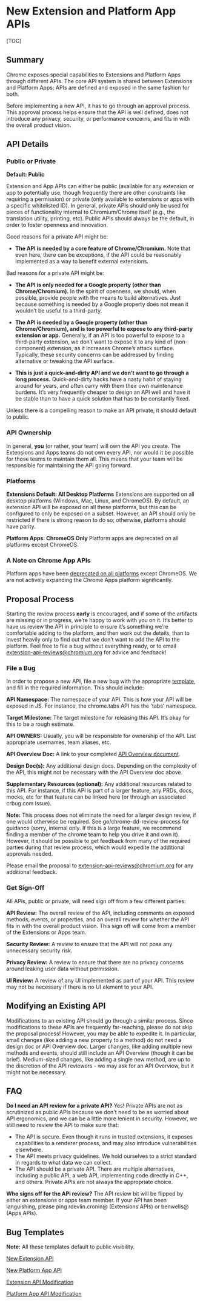 # New Extension and Platform App APIs

[TOC]

## Summary

Chrome exposes special capabilities to Extensions and Platform Apps through
different APIs.  The core API system is shared between Extensions and Platform
Apps; APIs are defined and exposed in the same fashion for both.

Before implementing a new API, it has to go through an approval process.  This
approval process helps ensure that the API is well defined, does not introduce
any privacy, security, or performance concerns, and fits in with the overall
product vision.

## API Details

### Public or Private
__Default: Public__

Extension and App APIs can either be public (available for any extension or app
to potentially use, though frequently there are other constraints like
requiring a permission) or private (only available to extensions or apps with a
specific whitelisted ID).  In general, private APIs should only be used for
pieces of functionality internal to Chromium/Chrome itself (e.g., the
translation utility, printing, etc).  Public APIs should always be the default,
in order to foster openness and innovation.

Good reasons for a private API might be:
* __The API is needed by a core feature of Chrome/Chromium.__  Note that even
here, there can be exceptions, if the API could be reasonably implemented as
a way to benefit external extensions.

Bad reasons for a private API might be:
* __The API is only needed for a Google property (other than Chrome/Chromium).__
In the spirit of openness, we should, when possible, provide people with the
means to build alternatives.  Just because something is needed by a Google
property does not mean it wouldn’t be useful to a third-party.
* __The API is needed by a Google property (other than Chrome/Chromium), and
is too powerful to expose to any third-party extension or app.__  Generally, if
an API is too powerful to expose to a third-party extension, we don’t want to
expose it to any kind of (non-component) extension, as it increases Chrome’s
attack surface.  Typically, these security concerns can be addressed by finding
alternative or tweaking the API surface.

* __This is just a quick-and-dirty API and we don’t want to go through a long
process.__  Quick-and-dirty hacks have a nasty habit of staying around for
years, and often carry with them their own maintenance burdens.  It’s very
frequently cheaper to design an API well and have it be stable than to have a
quick solution that has to be constantly fixed.

Unless there is a compelling reason to make an API private, it should default
to public.

### API Ownership
In general, __you__ (or rather, your team) will own the API you create.  The
Extensions and Apps teams do not own every API, nor would it be possible for
those teams to maintain them all.  This means that your team will be
responsible for maintaining the API going forward.

### Platforms

__Extensions Default: All Desktop Platforms__
Extensions are supported on all desktop platforms (Windows, Mac, Linux, and
ChromeOS).  By default, an extension API will be exposed on all these
platforms, but this can be configured to only be exposed on a subset.  However,
an API should only be restricted if there is strong reason to do so; otherwise,
platforms should have parity.

__Platform Apps: ChromeOS Only__
Platform apps are deprecated on all platforms except ChromeOS.

### A Note on Chrome App APIs

Platform apps have been [deprecated on all platforms](https://blog.chromium.org/2016/08/from-chrome-apps-to-web.html) except ChromeOS.  We are not actively expanding the Chrome Apps platform significantly.

## Proposal Process

Starting the review process __early__ is encouraged, and if some of the
artifacts are missing or in progress, we’re happy to work with you on it.  It’s
better to have us review the API in principle to ensure it’s something we’re
comfortable adding to the platform, and then work out the details, than to
invest heavily only to find out that we don’t want to add the API to the
platform.  Feel free to file a bug without everything ready, or to email
extension-api-reviews@chromium.org for advice and feedback!

### File a Bug

In order to propose a new API, file a new bug with the appropriate
[template](#bug-templates), and fill in the required information.  This
should include:

__API Namespace:__ The namespace of your API.  This is how your API will be
exposed in JS. For instance, the chrome.tabs API has the 'tabs' namespace.

__Target Milestone:__ The target milestone for releasing this API.  It’s okay
for this to be a rough estimate.

__API OWNERS:__ Usually, you will be responsible for ownership of the API.
List appropriate usernames, team aliases, etc.

__API Overview Doc:__ A link to your completed
[API Overview document](https://docs.google.com/document/d/182XXEPwbh5dyMTO_Q3bZ9k4PYY19Woydu5b3XvPoSmc/edit#).

__Design Doc(s):__ Any additional design docs.  Depending on the complexity of
the API, this might not be necessary with the API Overview doc above.

__Supplementary Resources (optional):__ Any additional resources related to
this API.  For instance, if this API is part of a larger feature, any PRDs,
docs, mocks, etc for that feature can be linked here (or through an associated
crbug.com issue).

__Note:__ This process does not eliminate the need for a larger design review,
if one would otherwise be required.  See go/chrome-dd-review-process for
guidance (sorry, internal only.  If this is a large feature, we recommend
finding a member of the chrome team to help you drive it and own it).  However,
it should be possible to get feedback from many of the required parties during
that review process, which would expedite the additional approvals needed.

Please email the proposal to extension-api-reviews@chromium.org for any
additional feedback.

### Get Sign-Off

All APIs, public or private, will need sign off from a few different parties:

__API Review:__ The overall review of the API, including comments on exposed
methods, events, or properties, and an overall review for whether the API fits
in with the overall product vision.  This sign off will come from a member of
the Extensions or Apps team.

__Security Review:__ A review to ensure that the API will not pose any
unnecessary security risk.

__Privacy Review:__ A review to ensure that there are no privacy concerns
around leaking user data without permission.

__UI Review:__ A review of any UI implemented as part of your API.  This review
may not be necessary if there is no UI element to your API.

## Modifying an Existing API
Modifications to an existing API should go through a similar process.  Since
modifications to these APIs are frequently far-reaching, please do not skip the
proposal process!  However, you may be able to expedite it.  In particular,
small changes (like adding a new property to a method) do not need a design doc
or API Overview doc.  Larger changes, like adding multiple new methods and
events, should still include an API Overview (though it can be brief).
Medium-sized changes, like adding a single new method, are up to the discretion
of the API reviewers - we may ask for an API Overview, but it might not be
necessary.

## FAQ
__Do I need an API review for a private API?__  Yes! Private APIs are not
as scrutinized as public APIs because we don't need to be as worried about
API ergonomics, and we can be a little more lenient in security. However,
we still need to review the API to make sure that:
* The API is secure. Even though it runs in trusted extensions, it exposes
capabilities to a renderer process, and may also introduce vulnerabilities
elsewhere.
* The API meets privacy guidelines. We hold ourselves to a strict standard in
regards to what data we can collect.
* The API should be a private API. There are multiple alternatives, including a
public API, a web API, implementing code directly in C++, and others. Private
APIs are not always the appropriate choice.

__Who signs off for the API review?__  The API review bit will be flipped by
either an extensions or apps team member. If your API has been languishing,
please ping rdevlin.cronin@ (Extensions APIs) or benwells@ (Apps APIs).

## Bug Templates
__Note:__ All these templates default to public visibility.

[New Extension API](https://bugs.chromium.org/p/chromium/issues/entry?labels=Pri-2%2CType-Feature%2CLaunch-Security-NotReviewed%2CLaunch-API-NotReviewed%2CLaunch-Privacy-NotReviewed%2CLaunch-UI-NotReviewed&components=Platform%3EExtensions%3EAPI&summary=New+Extension+API%3A+%3CAPI+Name%3E&description=%3Cb%3ENew+Extension+API+Proposal%3C%2Fb%3E%0A%0A%3Cb%3EAPI+Namespace%3A%3C%2Fb%3E+%5BAPI+Namespace+Here%5D%0A%3Cb%3EAPI+Owners%3A%3C%2Fb%3E+%5BTeam+Members%2C+Team+Aliases%5D%0A%3Cb%3EAPI+Overview+Doc%3A%3C%2Fb%3E+%5BLink+to+doc.+Template+is+at+https%3A%2F%2Fdocs.google.com%2Fdocument%2Fd%2F1mspntphE_vxwce4VNx08VtjsvgE9--ro3mg3lP1toeE%2Fedit%23%5D%0A%3Cb%3EDesign+Doc%3A%3C%2Fb%3E+%5BLink+to+design+doc.+This+might+be+unnecessary+with+the+overview+doc+above%2C+in+which+case+this+can+be+N%2FA%5D%0A%3Cb%3ESupplementary+Resources%3A%3C%2Fb%3E+%5BAny+supplementary+resources+for+your+API+or+a+larger+feature+that+your+API+is+a+part+of%2C+such+as+PRDs%2C+docs%2C+mocks%2C+etc.%5D)

[New Platform App API](https://bugs.chromium.org/p/chromium/issues/entry?labels=Pri-2%2CType-Feature%2CLaunch-Security-NotReviewed%2CLaunch-API-NotReviewed%2CLaunch-Privacy-NotReviewed%2CLaunch-UI-NotReviewed&components=Platform%3EApps%3EAPI&summary=New+Platform+App+API%3A+%3CAPI+Name%3E&description=%3Cb%3ENew+Platform+App+API+Proposal%3C%2Fb%3E%0A%0A%3Cb%3EAPI+Namespace%3A%3C%2Fb%3E+%5BAPI+Namespace+Here%5D%0A%3Cb%3EAPI+Owners%3A%3C%2Fb%3E+%5BTeam+Members%2C+Team+Aliases%5D%0A%3Cb%3EAPI+Overview+Doc%3A%3C%2Fb%3E+%5BLink+to+doc.+Template+is+at+https%3A%2F%2Fdocs.google.com%2Fdocument%2Fd%2F1mspntphE_vxwce4VNx08VtjsvgE9--ro3mg3lP1toeE%2Fedit%23%5D%0A%3Cb%3EDesign+Doc%3A%3C%2Fb%3E+%5BLink+to+design+doc.+This+might+be+unnecessary+with+the+overview+doc+above%2C+in+which+case+this+can+be+N%2FA%5D%0A%3Cb%3ESupplementary+Resources%3A%3C%2Fb%3E+%5BAny+supplementary+resources+for+your+API+or+a+larger+feature+that+your+API+is+a+part+of%2C+such+as+PRDs%2C+docs%2C+mocks%2C+etc.%5D)

[Extension API Modification](https://bugs.chromium.org/p/chromium/issues/entry?labels=Pri-2%2CType-Feature%2CLaunch-Security-NotReviewed%2CLaunch-API-NotReviewed%2CLaunch-Privacy-NotReviewed%2CLaunch-UI-NotReviewed&components=Platform%3EExtensions%3EAPI&summary=Extension+API+Modification%3A+%3CSummary%3E&description=%3Cb%3EExtension+API+Modification+Proposal%3C%2Fb%3E%0A%0A%3Cb%3EAPI+Namespace%3A%3C%2Fb%3E+%5BAPI+Namespace+Here%5D%0A%3Cb%3EAPI+Owners%3A%3C%2Fb%3E+%5BTeam+Members%2C+Team+Aliases%5D%0AThe+following+documents+may+not+be+necessary+depending+on+the+scope+of+your+proposal%3A%0A%3Cb%3EAPI+Overview+Doc%3A%3C%2Fb%3E+%5BLink+to+doc.+Template+is+at+https%3A%2F%2Fdocs.google.com%2Fdocument%2Fd%2F1mspntphE_vxwce4VNx08VtjsvgE9--ro3mg3lP1toeE%2Fedit%23%5D%0A%3Cb%3EDesign+Doc%3A%3C%2Fb%3E+%5BLink+to+design+doc.+This+might+be+unnecessary+with+the+overview+doc+above%2C+in+which+case+this+can+be+N%2FA%5D%0A%3Cb%3ESupplementary+Resources%3A%3C%2Fb%3E+%5BAny+supplementary+resources+for+your+API+or+a+larger+feature+that+your+API+is+a+part+of%2C+such+as+PRDs%2C+docs%2C+mocks%2C+etc.%5D)

[Platform App API Modification](https://bugs.chromium.org/p/chromium/issues/entry?labels=Pri-2%2CType-Feature%2CLaunch-Security-NotReviewed%2CLaunch-API-NotReviewed%2CLaunch-Privacy-NotReviewed%2CLaunch-UI-NotReviewed&components=Platform%3EApps%3EAPI&summary=Platform+App+API+Modification%3A+%3CSummary%3E&description=%3Cb%3EPlatform+App+API+Modification+Proposal%3C%2Fb%3E%0A%0A%3Cb%3EAPI+Namespace%3A%3C%2Fb%3E+%5BAPI+Namespace+Here%5D%0A%3Cb%3EAPI+Owners%3A%3C%2Fb%3E+%5BTeam+Members%2C+Team+Aliases%5D%0AThe+following+documents+may+not+be+necessary+depending+on+the+scope+of+your+proposal%3A%0A%3Cb%3EAPI+Overview+Doc%3A%3C%2Fb%3E+%5BLink+to+doc.+Template+is+at+https%3A%2F%2Fdocs.google.com%2Fdocument%2Fd%2F1mspntphE_vxwce4VNx08VtjsvgE9--ro3mg3lP1toeE%2Fedit%23%5D%0A%3Cb%3EDesign+Doc%3A%3C%2Fb%3E+%5BLink+to+design+doc.+This+might+be+unnecessary+with+the+overview+doc+above%2C+in+which+case+this+can+be+N%2FA%5D%0A%3Cb%3ESupplementary+Resources%3A%3C%2Fb%3E+%5BAny+supplementary+resources+for+your+API+or+a+larger+feature+that+your+API+is+a+part+of%2C+such+as+PRDs%2C+docs%2C+mocks%2C+etc.%5D)
